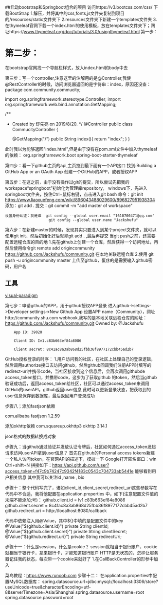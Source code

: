 ##启动bootstrap和Springboot组合的项目
访问https://v3.bootcss.com/css/ 下载BootStrap
1.解压，并将其中的css,fonts,js文件夹复制到项目的/resources/static文件夹下
2.resources文件夹下新建一个templates文件夹
3.在thymeleaf官网下载一个index.html的使用模板，放在templates文件夹下；网址https://www.thymeleaf.org/doc/tutorials/3.0/usingthymeleaf.html
第一步：
<!DOCTYPE html>

  <html xmlns:th="http://www.thymeleaf.org">

  <head>
      <title>亮亮社区</title>
      <meta http-equiv="Content-Type" content="text/html; charset=UTF-8" />
      <!--三个资源文件的引入-->
      <link rel="stylesheet" href="css/bootstrap.min.css">
      <link rel="stylesheet" href="css/bootstrap-theme.min.css">
      <script src="js/bootstrap.min.js" type="application/javascript"></script>

  </head>
  <body>
  </body>
  </html>

# 第二步：
 在bootstrap官网找一个导航栏样式，放入index.html的body中去

 第三步：写一个controller,注意这里的注解用的是@Controller,我使@RestController的时候，访问浏览器返回的是字符串：index，原因还没查：
package com.community.commucity;

import org.springframework.stereotype.Controller;
import org.springframework.web.bind.annotation.GetMapping;

/**
 * Created by 舒先亮 on 2019/8/20.
 */
@Controller
public class CommucityController {

    @GetMapping("/")
    public String index(){
        return "index";
    }
}

此时我以为能够返回"index.html",但是由于没有在pom.xml文件中加入thymeleaf的依赖：
             <dependency>
    			<groupId>org.springframework.boot</groupId>
    			<artifactId>spring-boot-starter-thymeleaf</artifactId>
    		</dependency>

第四步：看一下github主页的api,主页拉到最下面有一个API接口
    找到:Building a GitHub App or an OAuth App     创建一个GitHub的APP，或者授权APP

第五步：在这之前，由于没有操作过git的提交，所以尝试先把我的workspace“springboot”初始化为管理库repository，
    windows下，先进入springboot文件夹，按住Ctrl+鼠标右键，点击进入git bash
    命令：git init             https://www.liaoxuefeng.com/wiki/896043488029600/896827951938304
    添加：git add .
    提交：git commit -m "add master of workspace"

    设置身份认证：我是谁  git config --global user.email "1610700471@qq.com"
                        git config --global user.name "Jackshufu"

第六步：在新建master的时候，发现其实只要进入到某个project文件夹，就可以使用git init，然后初始化好后就能git add . ,最后再提交
    当git push之前，还需要配置远程仓库的目的地
    1.先在github上创建一个仓库，然后获得一个访问地址，再然后使用命令git remote add origincommunity https://github.com/Jackshufu/community.git
    在本地关联远程仓库
    2.使用 git push -u origincommunity master  上传至github，蛋疼的是需要输入github密码，用户名

## 工具
   [visual-paradigm](https://www.visual-paradigm.com/cn/)
   
第七步：申请github的APP，用于github授权APP登录
        进入github->settings->Developer settings->New Github App
        设置APP name（Community），网址http://community.shu.com
        webhook,我写的是本地关联远程仓库的网址：https://github.com/Jackshufu/community.git
        Owned by: @Jackshufu
        
        App ID: 39020
        
        Client ID: Iv1.c83b663ef84a8086
        
        Client secret: 8c41ac8a3ab868d25fbb36f8977172cbb45ad2b7
    
GitHub授权登录的时序：
1.用户访问我的社区，在社区上处理自己的登录逻辑，然后调用authorize接口去访问github，然后github回调我们注册APP时填写的
redirect-uri并携带code，当社区接收到这个信息后，会再次调用githubde access_token接口，并携带code，这步为了获取github
的token，然后当github验证成功后，返回access_token给社区，社区可以通过access_token来调用GitHub的userAPI，github返回user信息
此时可以更新登录状态，把获取到的user信息保存到数据库，最后返回用户登录成功

步骤八；添加fastjson依赖
<!-- https://mvnrepository.com/artifact/com.alibaba/fastjson -->
<dependency>
    <groupId>com.alibaba</groupId>
    <artifactId>fastjson</artifactId>
    <version>1.2.59</version>
</dependency>

添加okhttp依赖
        <dependency>
			<groupId>com.squareup.okhttp3</groupId>
			<artifactId>okhttp</artifactId>
			<version>3.14.1</version>
		</dependency>
		
json格式的数据转换成对象

步骤九：当github通过验证并发放认证令牌后，社区如何通过access_token发起请求访问userAPI拿到user信息？
首先在github的Personal access tokens新建一个私人访问token，在官网API的描述下，模拟一下
 Google打开匿名窗口：win   Ctrl+shift+N
 拼接如下：https://api.github.com/user?access_token=f47c9b74247c9342f4183c0543c704733ab5441e
 能够看到用户相关信息
    其中我可以关注id ,name , bio  
    
 步骤十：整个代码写完了，诸如client_id,client_secret,redirect_uri这些参数写在代码中不合适，我将他配置在application.properties
 中，如下(注意配置文件值的末端不能添加;号)：
            github.client.id = Iv1.c83b663ef84a8086
            github.client.secret = 8c41ac8a3ab868d25fbb36f8977172cbb45ad2b7
            github.redirect.uri = http://localhost:8080/callback
 
 代码中依赖注入用@Value，其中${}中填的是配置文件中的key
            @Value("${github.client.id}")
            private String clientId;
            @Value("${github.client.secret}")
            private String clientSecret;
            @Value("${github.redirect.uri}")
            private String redirectUri;
            
 步骤十一：什么是session，什么是cookie？
    session就相当于银行账户，cookie就相当于银行卡，拿来银行卡，才能知道银行账户
    HTTP是无状态的，怎样让服务器记住我的状态，每次带一个cookie来就好了
 1.在CallBackController的形参中加入
 
 
 菜鸟教程：https://www.runoob.com
 步骤十二：
    在application.properties中配置MySQL数据库：
        spring.datasource.url=jdbc:mysql://localhost:3306/store?useUnicode=true&characterEncoding=utf-8&serverTimezone=Asia/Shanghai
        spring.datasource.username=root
        spring.datasource.password=root
 
 
 
   


